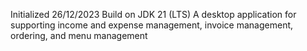 Initialized 26/12/2023
Build on JDK 21 (LTS)
A desktop application for supporting income and expense management, invoice 
management, ordering, and menu management
